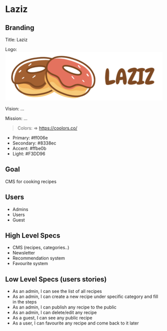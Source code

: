 # Laziz

## Branding

Title: Laziz

Logo: ![public/images/laziz-logo.png](public/images/laziz-logo.png)

Vision: …

Mission: …

> Colors:  => https://coolors.co/

- Primary: #ff006e
- Secondary: #8338ec
- Accent: #ffbe0b
- Light: #F3DD96

## Goal

CMS for cooking recipes 

## Users

- Admins
- Users
- Guest


## High Level Specs

- CMS (recipes, categories..)
- Newsletter
- Recommendation system
- Favourite system

## Low Level Specs (users stories)
- As an admin, I can see the list of all recipes
- As an admin, I can create a new recipe under specific category and fill in the steps
- As an admin, I can publish any recipe to the public
- As an admin, I can delete/edit any recipe 
- As a guest, I can see any public recipe
- As a user, I can favourite any recipe and come back to it later


